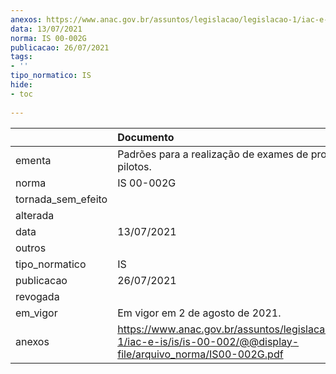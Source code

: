 ```yaml
---
anexos: https://www.anac.gov.br/assuntos/legislacao/legislacao-1/iac-e-is/is/is-00-002/@@display-file/arquivo_norma/IS00-002G.pdf
data: 13/07/2021
norma: IS 00-002G
publicacao: 26/07/2021
tags:
- ''
tipo_normatico: IS
hide: 
- toc 
 
---
```


|                    | Documento                                                                                                                 |
|:-------------------|:--------------------------------------------------------------------------------------------------------------------------|
| ementa             | Padrões para a realização de exames de proficiência de pilotos.                                                           |
| norma              | IS 00-002G                                                                                                                |
| tornada_sem_efeito |                                                                                                                           |
| alterada           |                                                                                                                           |
| data               | 13/07/2021                                                                                                                |
| outros             |                                                                                                                           |
| tipo_normatico     | IS                                                                                                                        |
| publicacao         | 26/07/2021                                                                                                                |
| revogada           |                                                                                                                           |
| em_vigor           | Em vigor em 2 de agosto de 2021.                                                                                          |
| anexos             | https://www.anac.gov.br/assuntos/legislacao/legislacao-1/iac-e-is/is/is-00-002/@@display-file/arquivo_norma/IS00-002G.pdf |